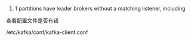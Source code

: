 1. 1 partitions have leader brokers without a matching listener, including

查看配置文件是否有错

/etc/kafka/conf/kafka-client.conf